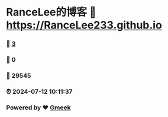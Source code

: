 # RanceLee的博客 :link: https://RanceLee233.github.io 
### :page_facing_up: [3](https://RanceLee233.github.io/tag.html) 
### :speech_balloon: 0 
### :hibiscus: 29545 
### :alarm_clock: 2024-07-12 10:11:37 
### Powered by :heart: [Gmeek](https://github.com/Meekdai/Gmeek)
